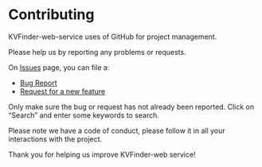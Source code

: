 # Contributing

KVFinder-web-service uses of GitHub for project management. 

Please help us by reporting any problems or requests. 

On [Issues](https://github.com/LBC-LNBio/KVFinder-web-service/issues) page, you can file a:
    
- [Bug Report](https://github.com/LBC-LNBio/KVFinder-web-service/issues/new?assignees=&labels=&template=bug_report.md&title=)
- [Request for a new feature](https://github.com/LBC-LNBio/KVFinder-web-service/issues/new?assignees=&labels=&template=feature_request.md&title=)

Only make sure the bug or request has not already been reported. Click on “Search” and enter some keywords to search.

Please note we have a code of conduct, please follow it in all your interactions with the project.

Thank you for helping us improve KVFinder-web service!
